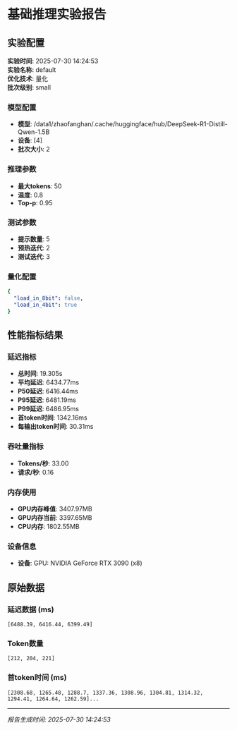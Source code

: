 # 基础推理实验报告

## 实验配置
**实验时间**: 2025-07-30 14:24:53  
**实验名称**: default  
**优化技术**: 量化  
**批次级别**: small  

### 模型配置
- **模型**: /data1/zhaofanghan/.cache/huggingface/hub/DeepSeek-R1-Distill-Qwen-1.5B
- **设备**: [4]
- **批次大小**: 2

### 推理参数
- **最大tokens**: 50
- **温度**: 0.8
- **Top-p**: 0.95

### 测试参数
- **提示数量**: 5
- **预热迭代**: 2
- **测试迭代**: 3

### 量化配置
```yaml
{
  "load_in_8bit": false,
  "load_in_4bit": true
}
```

## 性能指标结果

### 延迟指标
- **总时间**: 19.305s
- **平均延迟**: 6434.77ms
- **P50延迟**: 6416.44ms
- **P95延迟**: 6481.19ms
- **P99延迟**: 6486.95ms
- **首token时间**: 1342.16ms
- **每输出token时间**: 30.31ms

### 吞吐量指标
- **Tokens/秒**: 33.00
- **请求/秒**: 0.16

### 内存使用
- **GPU内存峰值**: 3407.97MB
- **GPU内存当前**: 3397.65MB
- **CPU内存**: 1802.55MB

### 设备信息
- **设备**: GPU: NVIDIA GeForce RTX 3090 (x8)

## 原始数据

### 延迟数据 (ms)
```
[6488.39, 6416.44, 6399.49]
```

### Token数量
```
[212, 204, 221]
```

### 首token时间 (ms)
```
[2308.68, 1265.48, 1288.7, 1337.36, 1308.96, 1304.81, 1314.32, 1294.41, 1264.64, 1262.59]...
```

---
*报告生成时间: 2025-07-30 14:24:53*
